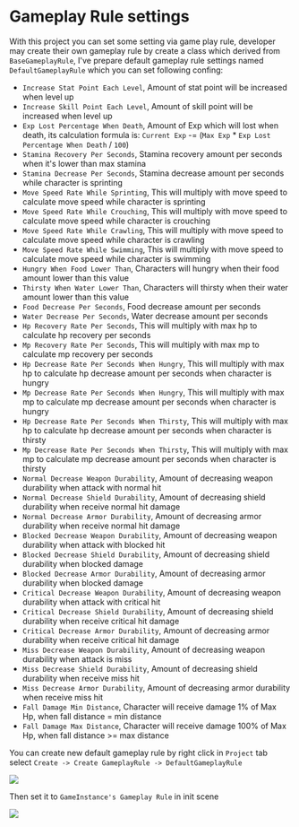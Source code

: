 # Gameplay Rule settings

With this project you can set some setting via game play rule, developer may create their own gameplay rule by create a class which derived from `BaseGameplayRule`, I've prepare default gameplay rule settings named `DefaultGameplayRule` which you can set following confing:

*   `Increase Stat Point Each Level`, Amount of stat point will be increased when level up
*   `Increase Skill Point Each Level`, Amount of skill point will be increased when level up
*   `Exp Lost Percentage When Death`, Amount of Exp which will lost when death, its calculation formula is:  `Current Exp` -= (`Max Exp` * `Exp Lost Percentage When Death` / `100`)
*   `Stamina Recovery Per Seconds`, Stamina recovery amount per seconds when it's lower than max stamina
*   `Stamina Decrease Per Seconds`, Stamina decrease amount per seconds while character is sprinting
*   `Move Speed Rate While Sprinting`, This will multiply with move speed to calculate move speed while character is sprinting
*   `Move Speed Rate While Crouching`, This will multiply with move speed to calculate move speed while character is crouching
*   `Move Speed Rate While Crawling`, This will multiply with move speed to calculate move speed while character is crawling
*   `Move Speed Rate While Swimming`, This will multiply with move speed to calculate move speed while character is swimming
*   `Hungry When Food Lower Than`, Characters will hungry when their food amount lower than this value
*   `Thirsty When Water Lower Than`, Characters will thirsty when their water amount lower than this value
*   `Food Decrease Per Seconds`, Food decrease amount per seconds
*   `Water Decrease Per Seconds`, Water decrease amount per seconds
*   `Hp Recovery Rate Per Seconds`, This will multiply with max hp to calculate hp recovery per seconds
*   `Mp Recovery Rate Per Seconds`, This will multiply with max mp to calculate mp recovery per seconds
*   `Hp Decrease Rate Per Seconds When Hungry`, This will multiply with max hp to calculate hp decrease amount per seconds when character is hungry
*   `Mp Decrease Rate Per Seconds When Hungry`, This will multiply with max mp to calculate mp decrease amount per seconds when character is hungry
*   `Hp Decrease Rate Per Seconds When Thirsty`, This will multiply with max hp to calculate hp decrease amount per seconds when character is thirsty
*   `Mp Decrease Rate Per Seconds When Thirsty`, This will multiply with max mp to calculate mp decrease amount per seconds when character is thirsty
*   `Normal Decrease Weapon Durability`, Amount of decreasing weapon durability when attack with normal hit
*   `Normal Decrease Shield Durability`, Amount of decreasing shield durability when receive normal hit damage
*   `Normal Decrease Armor Durability`, Amount of decreasing armor durability when receive normal hit damage
*   `Blocked Decrease Weapon Durability`, Amount of decreasing weapon durability when attack with blocked hit
*   `Blocked Decrease Shield Durability`, Amount of decreasing shield durability when blocked damage
*   `Blocked Decrease Armor Durability`, Amount of decreasing armor durability when blocked damage
*   `Critical Decrease Weapon Durability`, Amount of decreasing weapon durability when attack with critical hit
*   `Critical Decrease Shield Durability`, Amount of decreasing shield durability when receive critical hit damage
*   `Critical Decrease Armor Durability`, Amount of decreasing armor durability when receive critical hit damage
*   `Miss Decrease Weapon Durability`, Amount of decreasing weapon durability when attack is miss
*   `Miss Decrease Shield Durability`, Amount of decreasing shield durability when receive miss hit
*   `Miss Decrease Armor Durability`, Amount of decreasing armor durability when receive miss hit
*   `Fall Damage Min Distance`, Character will receive damage 1% of Max Hp, when fall distance = min distance
*   `Fall Damage Max Distance`, Character will receive damage 100% of Max Hp, when fall distance >= max distance

You can create new default gameplay rule by right click in `Project` tab select `Create -> Create GameplayRule -> DefaultGameplayRule`

![](https://cdn-images-1.medium.com/max/1600/0*9g8NAYs8XPKGryui)

Then set it to `GameInstance's Gameplay Rule` in init scene

![](https://cdn-images-1.medium.com/max/1600/0*crGH3R-2lJOW8HNz)
